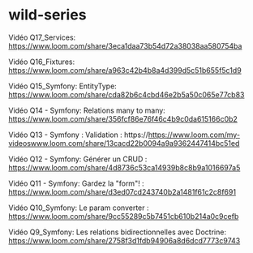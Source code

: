 # wild-series

Vidéo Q17_Services: https://www.loom.com/share/3eca1daa73b54d72a38038aa580754ba

Vidéo Q16_Fixtures: https://www.loom.com/share/a963c42b4b8a4d399d5c51b655f5c1d9

Vidéo Q15_Symfony: EntityType: https://www.loom.com/share/cda82b6c4cbd46e2b5a50c065e77cb83

Vidéo Q14 - Symfony: Relations many to many: https://www.loom.com/share/356fcf86e76f46c4b9c0da615166c0b2

Vidéo Q13 - Symfony : Validation : https://https://www.loom.com/my-videoswww.loom.com/share/13cacd22b0094a9a9362447414bc51ed

Vidéo Q12 - Symfony: Générer un CRUD : https://www.loom.com/share/4d8736c53ca14939b8c8b9a1016697a5

Vidéo Q11 - Symfony: Gardez la "form"! : https://www.loom.com/share/d3ed07cd243740b2a1481f61c2c8f691

Vidéo Q10_Symfony: Le param converter : https://www.loom.com/share/9cc55289c5b7451cb610b214a0c9cefb

Vidéo Q9_Symfony: Les relations bidirectionnelles avec Doctrine: https://www.loom.com/share/2758f3d1fdb94906a8d6dcd7773c9743









